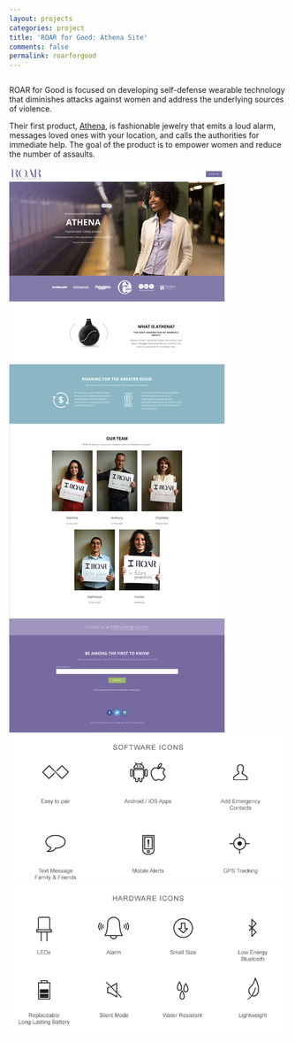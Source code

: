 ```yaml
---
layout: projects
categories: project
title: 'ROAR for Good: Athena Site'
comments: false
permalink: roarforgood
---
```


<div class="row clearfix">
	<div class="column full">
		<p>ROAR for Good is focused on developing self-defense wearable technology that diminishes attacks against women and address the underlying sources of violence.</p>
		<p>Their first product, <a href="http://www.roarforgood.com" target="_blank">Athena</a>, is fashionable jewelry that emits a loud alarm, messages loved ones with your location, and calls the authorities for immediate help. The goal of the product is to empower women and reduce the number of assaults. </p>
	</div>
</div>

<div class="row clearfix project-image">
	<div class="column full">
		<img class="drop-shadow" src="/img/proj/roar/img-1.jpg" alt="">
	</div>
</div>
<div class="row clearfix project-image">
	<div class="column half medium-half">
		<img src="/img/proj/roar/img-2.png" style="background-color: white;" alt="">
	</div>
	<div class="column half medium-half">
		<img src="/img/proj/roar/img-3.png" style="background-color: white;" alt="">
	</div>
</div>